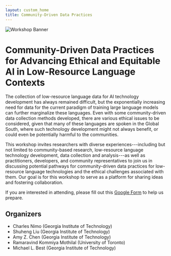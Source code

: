 ```yaml
---
layout: custom_home
title: Community-Driven Data Practices
---
```


![Workshop Banner](assets/banner.png)

# Community-Driven Data Practices for Advancing Ethical and Equitable AI in Low-Resource Language Contexts

The collection of low-resource language data for AI technology development has always remained difficult, but the exponentially increasing need for data for the current paradigm of training large language models can further marginalize these languages. Even with some community-driven data collection methods developed, there are various ethical issues to be considered, given that many of these languages are spoken in the Global South, where such technology development might not always benefit, or could even be potentially harmful to the communities.

This workshop invites researchers with diverse experiences---including but not limited to community-based research, low-resource language technology development, data collection and analysis---as well as practitioners, developers, and community representatives to join us in discussing potential pathways for community-driven data practices for low-resource language technologies and the ethical challenges associated with them. Our goal is for this workshop to serve as a platform for sharing ideas and fostering collaboration.

If you are interested in attending, please fill out this [Google Form](https://docs.google.com/forms/d/e/1FAIpQLSeVRpt8es1aMK1g-35oEyhBcJ3WHsEnPgtY0-8gL7hau0u1Jw/viewform?usp=header) to help us prepare.

## Organizers

- Charles Nimo (Georgia Institute of Technology)
- Shuheng Liu (Georgia Institute of Technology)
- Amy Z. Chen (Georgia Institute of Technology)
- Ramaravind Kommiya Mothilal (University of Toronto)
- Michael L. Best (Georgia Institute of Technology)

